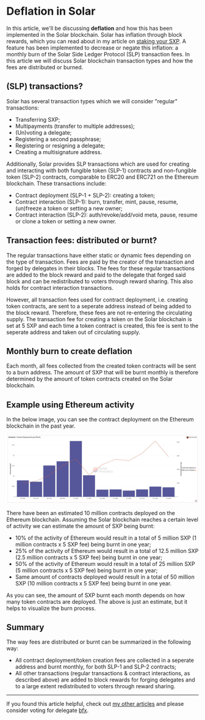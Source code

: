 # Deflation in Solar

In this article, we'll be discussing **deflation** and how this has been implemented in the Solar blockchain. Solar has inflation through block rewards, which you can read about in my article on [staking your SXP](https://github.com/Bx64/Awesome-Solar/blob/main/awesome-blog/Staking-your-SXP.md). A feature has been implemented to decrease or negate this inflation: a monthly burn of the Solar Side Ledger Protocol (SLP) transaction fees. In this article we will discuss Solar blockchain transaction types and how the fees are distributed or burned.

## (SLP) transactions?

Solar has several transaction types which we will consider "regular" transactions:

- Transferring SXP;
- Multipayments (transfer to multiple addresses);
- (Un)voting a delegate;
- Registering a second passphrase;
- Registering or resigning a delegate;
- Creating a multisignature address.

Additionally, Solar provides SLP transactions which are used for creating and interacting with both fungible token (SLP-1) contracts and non-fungible token (SLP-2) contracts, comparable to ERC20 and ERC721 on the Ethereum blockchain. These transactions include:

- Contract deployment (SLP-1 + SLP-2): creating a token;
- Contract interaction (SLP-1): burn, transfer, mint, pause, resume, (un)freeze a token or setting a new owner;
- Contract interaction (SLP-2): auth/revoke/add/void meta, pause, resume or clone a token or setting a new owner.

## Transaction fees: distributed or burnt?

The regular transactions have either static or dynamic fees depending on the type of transaction. Fees are paid by the creator of the transaction and forged by delegates in their blocks. The fees for these regular transactions are added to the block reward and paid to the delegate that forged said block and can be redistributed to voters through reward sharing. This also holds for contract interaction transactions.

However, all transaction fees used for contract deployment, i.e. creating token contracts, are sent to a seperate address instead of being added to the block reward. Therefore, these fees are not re-entering the circulating supply. The transaction fee for creating a token on the Solar blockchain is set at 5 SXP and each time a token contract is created, this fee is sent to the seperate address and taken out of circulating supply.

## Monthly burn to create deflation

Each month, all fees collected from the created token contracts will be sent to a burn address. The amount of SXP that will be burnt monthly is therefore determined by the amount of token contracts created on the Solar blockchain. 

## Example using Ethereum activity

In the below image, you can see the contract deployment on the Ethereum blockchain in the past year.

![ContractDeploymentETH2021](https://github.com/Bx64/Awesome-Solar/blob/main/images/ContractDeploymentETH2021.jpg)

There have been an estimated 10 million contracts deployed on the Ethereum blockchain. Assuming the Solar blockchain reaches a certain level of activity we can estimate the amount of SXP being burnt:

- 10% of the activity of Ethereum would result in a total of 5 million SXP (1 million contracts x 5 SXP fee) being burnt in one year;
- 25% of the activity of Ethereum would result in a total of 12.5 million SXP (2.5 million contracts x 5 SXP fee) being burnt in one year;
- 50% of the activity of Ethereum would result in a total of 25 million SXP (5 million contracts x 5 SXP fee) being burnt in one year;
- Same amount of contracts deployed would result in a total of 50 million SXP (10 million contracts x 5 SXP fee) being burnt in one year.

As you can see, the amount of SXP burnt each month depends on how many token contracts are deployed. The above is just an estimate, but it helps to visualize the burn process.

## Summary

The way fees are distributed or burnt can be summarized in the following way:

- All contract deployment/token creation fees are collected in a seperate address and burnt monthly, for both SLP-1 and SLP-2 contracts;
- All other transactions (regular transactions & contract interactions, as described above) are added to block rewards for forging delegates and to a large extent redistributed to voters through reward sharing.

---

If you found this article helpful, check out [my other articles](https://github.com/Bx64/Awesome-Solar/blob/main/awesome-blog/README.md) and please consider voting for delegate [bfx](https://explorer.solar.network/devnet/wallet/bfx).